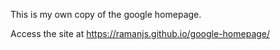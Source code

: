 This is my own copy of the google homepage.

Access the site at  https://ramanjs.github.io/google-homepage/
